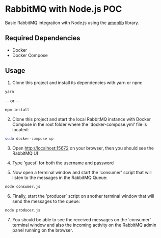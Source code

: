 # RabbitMQ with Node.js POC

Basic RabbitMQ integration with Node.js using the [amqplib](https://www.npmjs.com/package/amqplib) library.

## Required Dependencies
- Docker
- Docker Compose

## Usage

1. Clone this project and install its dependencies with yarn or npm:

```bash
yarn 
```
-- or --
```bash
npm install
```

2. Clone this project and start the local RabbitMQ instance with Docker Compose in the root folder where the 'docker-compose.yml' file is located:

```bash
sudo docker-compose up
```

3. Open <a href="http://localhost:15672">http://localhost:15672</a> on your browser, then you should see the RabbitMQ UI

4. Type 'guest' for both the username and password

5. Now open a terminal window and start the 'consumer' script that will listen to the messages in the RabbitMQ Queue:

```bash
node consumer.js
```

6. Finally, start the 'producer` script on another terminal window that will send the messages to the queue:

```bash
node producer.js
```

7. You should be able to see the received messages on the 'consumer' terminal window and also the incoming activity on the RabbitMQ admin panel running on the browser.
